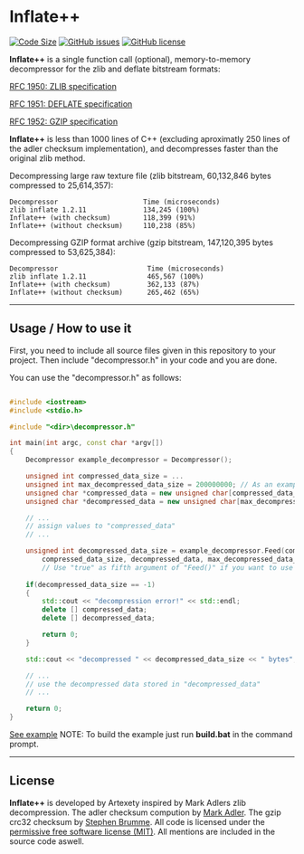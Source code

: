 # Inflate++
[![Code Size](https://img.shields.io/github/languages/code-size/Artexety/inflatecpp?style=flat-square)](https://github.com/Artexety/inflatecpp)
[![GitHub issues](https://img.shields.io/github/issues/Artexety/inflatecpp?style=flat-square)](https://github.com/Artexety/inflatecpp)
[![GitHub license](https://img.shields.io/github/license/mashape/apistatus.svg?style=flat-square)](https://github.com/Artexety/inflatecpp)

__Inflate++__ is a single function call (optional), memory-to-memory decompressor for the zlib and deflate bitstream formats:

[RFC 1950: ZLIB specification](https://www.ietf.org/rfc/rfc1950.txt)

[RFC 1951: DEFLATE specification](https://www.ietf.org/rfc/rfc1951.txt)

[RFC 1952: GZIP specification](https://www.ietf.org/rfc/rfc1952.txt)

__Inflate++__ is less than 1000 lines of C++ (excluding aproximatly 250 lines of the adler checksum implementation), and decompresses faster than the original zlib method.

Decompressing large raw texture file (zlib bitstream, 60,132,846 bytes compressed to 25,614,357):

    Decompressor                     Time (microseconds)
    zlib inflate 1.2.11              134,245 (100%)
    Inflate++ (with checksum)        118,399 (91%)
    Inflate++ (without checksum)     110,238 (85%)
    
Decompressing GZIP format archive (gzip bitstream, 147,120,395 bytes compressed to 53,625,384):

    Decompressor                      Time (microseconds) 
    zlib inflate 1.2.11               465,567 (100%)
    Inflate++ (with checksum)         362,133 (87%)
    Inflate++ (without checksum)      265,462 (65%)
    
---
## Usage / How to use it
First, you need to include all source files given in this repository to your project. Then include "decompressor.h" in your code and you are done. 

You can use the "decompressor.h" as follows:

```C++

#include <iostream>
#include <stdio.h>

#include "<dir>\decompressor.h"

int main(int argc, const char *argv[])
{
	Decompressor example_decompressor = Decompressor();

	unsigned int compressed_data_size = ...
	unsigned int max_decompressed_data_size = 200000000; // As an example
	unsigned char *compressed_data = new unsigned char[compressed_data_size];
	unsigned char *decompressed_data = new unsigned char[max_decompressed_data_size];

	// ...
	// assign values to "compressed_data"  
	// ...

	unsigned int decompressed_data_size = example_decompressor.Feed(compressed_data,
		compressed_data_size, decompressed_data, max_decompressed_data_size, true);
		// Use "true" as fifth argument of "Feed()" if you want to use the checksum
		
	if(decompressed_data_size == -1)
	{
		std::cout << "decompression error!" << std::endl;
		delete [] compressed_data;
		delete [] decompressed_data;

		return 0;
	}

	std::cout << "decompressed " << decompressed_data_size << " bytes";

	// ...
	// use the decompressed data stored in "decompressed_data"
	// ...

	return 0;
}

```
[See example](https://github.com/Artexety/inflatecpp/blob/main/example/Application.cc)
NOTE: To build the example just run __build.bat__ in the command prompt. 

---
## License
__Inflate++__ is developed by Artexety inspired by Mark Adlers zlib decompression. The adler checksum compution by [Mark Adler](https://github.com/madler). The gzip crc32 checksum by [Stephen Brumme](https://github.com/stbrumme). All code is licensed under the [permissive free software license (MIT)](https://mit-license.org). All mentions are included in the source code aswell.

